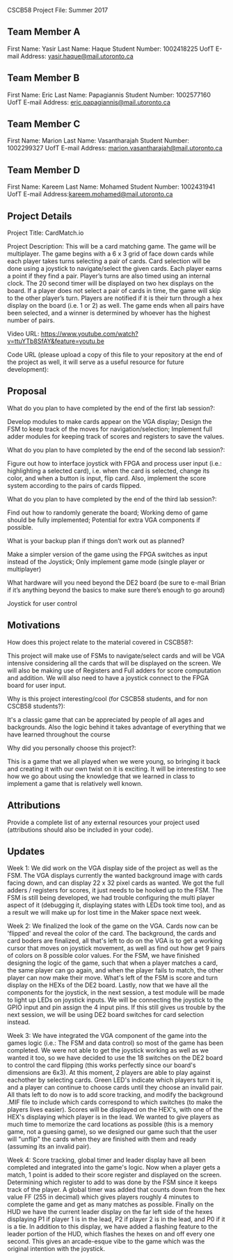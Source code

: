 CSCB58 Project File: Summer 2017

Team Member A
-------------
First Name: Yasir
Last Name: Haque
Student Number: 1002418225
UofT E-mail Address: yasir.haque@mail.utoronto.ca

Team Member B
-------------
First Name: Eric
Last Name: Papagiannis
Student Number: 1002577160
UofT E-mail Address: eric.papagiannis@mail.utoronto.ca

Team Member C
-------------
First Name: Marion 
Last Name: Vasantharajah
Student Number: 1002299327
UofT E-mail Address: marion.vasantharajah@mail.utoronto.ca 

Team Member D
-------------
First Name: Kareem
Last Name: Mohamed
Student Number: 1002431941
UofT E-mail Address:kareem.mohamed@mail.utoronto.ca 

Project Details
---------------
Project Title: CardMatch.io

Project Description: 
This will be a card matching game. The game will be multiplayer. The game begins with a 6 x 3 grid of face down cards while each player takes turns selecting a pair of cards. Card selection will be done using a joystick to navigate/select the given cards. Each player earns a point if they find a pair. Player’s turns are also timed using an internal clock. The 20 second timer will be displayed on two hex displays on the board. If a player does not select a pair of cards in time, the game will skip to the other player’s turn. Players are notified if it is their turn through a hex display on the board (i.e. 1 or 2) as well. The game ends when all pairs have been selected, and a winner is determined by whoever has the highest number of pairs. 

Video URL: https://www.youtube.com/watch?v=ttuYTb8SfAY&feature=youtu.be

Code URL (please upload a copy of this file to your repository at the end of the project as well, it will serve as a useful resource for future development):


Proposal
--------

What do you plan to have completed by the end of the first lab session?:

Develop modules to make cards appear on the VGA display; Design the FSM to keep track of the moves for navigation/selection; Implement full adder modules for keeping track of scores and registers to save the values.

What do you plan to have completed by the end of the second lab session?:

Figure out how to interface joystick with FPGA and process user input (i.e.: highlighting a selected card), i.e. when the card is selected, change its color, and when a button is input, flip card. Also, implement the score system according to the pairs of cards flipped.

What do you plan to have completed by the end of the third lab session?:

Find out how to randomly generate the board; Working demo of game should be fully implemented; Potential for extra VGA components if possible.

What is your backup plan if things don’t work out as planned?

Make a simpler version of the game using the FPGA switches as input instead of  the Joystick; Only implement game mode (single player or multiplayer)

What hardware will you need beyond the DE2 board 
(be sure to e-mail Brian if it’s anything beyond the basics to make sure there’s enough to go around)

Joystick for user control




Motivations
-----------
How does this project relate to the material covered in CSCB58?:

This project will make use of FSMs to navigate/select cards and will be VGA intensive considering all the cards that will be displayed on the screen. We will also be making use of Registers and Full adders for score computation and addition. We will also need to have a joystick connect to the FPGA board for user input.

Why is this project interesting/cool (for CSCB58 students, and for non CSCB58 students?):

It's a classic game that can be appreciated by people of all ages and backgrounds. Also the logic behind it takes advantage of everything that we have learned throughout the course

Why did you personally choose this project?:

This is a game that we all played when we were young, so bringing it back and creating it with our own twist on it is exciting. It will be interesting to see how we go about using the knowledge that we learned in class to implement a game that is relatively well known.

Attributions
------------
Provide a complete list of any external resources your project used (attributions should also be included in your
code).  

Updates
-------
Week 1:
We did work on the VGA display side of the project as well as the FSM. The VGA displays currently the wanted background image with cards facing down, and can display 22 x 32 pixel cards as wanted. We got the full adders / registers for scores, it just needs to be hooked up to the FSM. The FSM is still being developed, we had trouble configuring the multi player aspect of it (debugging it, displaying states with LEDs took time too), and as a result we will make up for lost time in the Maker space next week. 

Week 2:
We finalized the look of the game on the VGA. Cards now can be 'flipped' and reveal the color of the card. The background, the cards and card boders are finalized, all that's left to do on the VGA is to get a working cursor that moves on joystick movement, as well as find out how get 9 pairs of colors on 8 possible color values. For the FSM, we have finished designing the logic of the game, such that when a player matches a card, the same player can go again, and when the player fails to match, the other player can now make their move. What's left of the FSM is score and turn display on the HEXs of the DE2 board. Lastly, now that we have all the components for the joystick, in the next session, a test module will be made to light up LEDs on joystick inputs. We will be connecting the joystick to the GPIO input and pin assign the 4 input pins. If this still gives us trouble by the next session, we will be using DE2 board switches for card selection instead.

Week 3:
We have integrated the VGA component of the game into the games logic (i.e.: The FSM and data control) so most of the game has been completed. We were not able to get the joystick working as well as we wanted it too, so we have decided to use the 18 switches on the DE2 board to control the card flipping (this works perfectly since our board's dimensions are 6x3). At this moment, 2 players are able to play against eachother by selecting cards. Green LED's indicate which players turn it is, and a player can continue to choose cards until they choose an invalid pair. All thats left to do now is to add score tracking, and modify the background .MIF file to include which cards correspond to which switches (to make the players lives easier). Scores will be displayed on the HEX's, with one of the HEX's displaying which player is in the lead. We wanted to give players as much time to memorize the card locations as possible (this is a memory game, not a guesing game), so we designed our game such that the user will "unflip" the cards when they are finished with them and ready (assuming its an invalid pair).

Week 4:
Score tracking, global timer and leader display have all been completed and integrated into the game's logic. Now when a player gets a match, 1 point is added to their score register and displayed on the screen. Determining which register to add to was done by the FSM since it keeps track of the player. A global timer was added that counts down from the hex value FF (255 in decimal) which gives players roughly 4 minutes to complete the game and get as many matches as possible. Finally on the HUD we have the current leader display on the far left side of the hexes displaying P1 if player 1 is in the lead, P2 if player 2 is in the lead, and P0 if it is a tie. In addition to this display, we have added a flashing feature to the leader portion of the HUD, which flashes the hexes on and off every one second. This gives an arcade-esque vibe to the game which was the original intention with the joystick.
